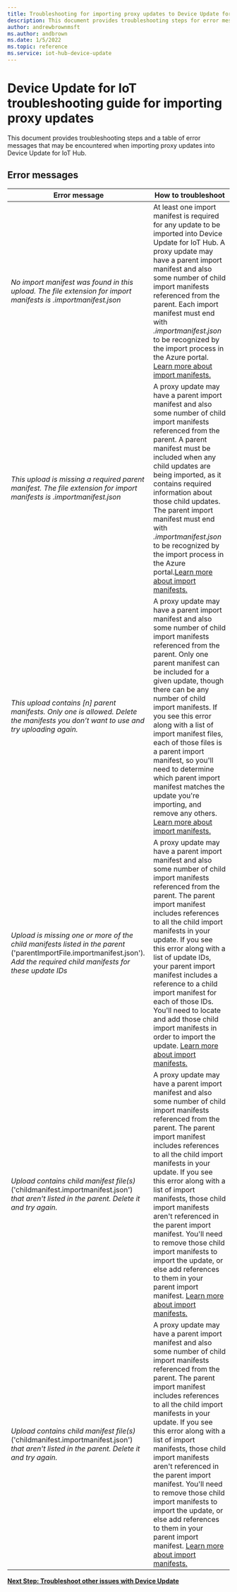 ```yaml
---
title: Troubleshooting for importing proxy updates to Device Update for IoT Hub | Microsoft Docs
description: This document provides troubleshooting steps for error messages that may occur when importing proxy update to Device Update for IoT Hub.
author: andrewbrownmsft
ms.author: andbrown
ms.date: 1/5/2022
ms.topic: reference
ms.service: iot-hub-device-update
---
```


# Device Update for IoT troubleshooting guide for importing proxy updates

This document provides troubleshooting steps and a table of error messages that may be encountered when importing proxy updates into Device Update for IoT Hub.


## Error messages

| Error message                 | How to troubleshoot                                                        |
|-------------------------------|----------------------------------------------------------------------------|
|_No import manifest was found in this upload. The file extension for import manifests is .importmanifest.json_  | At least one import manifest is required for any update to be imported into Device Update for IoT Hub. A proxy update may have a parent import manifest and also some number of child import manifests referenced from the parent. Each import manifest must end with _.importmanifest.json_ to be recognized by the import process in the Azure portal. [Learn more about import manifests.](.\import-update.md#create-a-device-update-import-manifest) |
|_This upload is missing a required parent manifest. The file extension for import manifests is .importmanifest.json_  | A proxy update may have a parent import manifest and also some number of child import manifests referenced from the parent. A parent manifest must be included when any child updates are being imported, as it contains required information about those child updates. The parent import manifest must end with _.importmanifest.json_ to be recognized by the import process in the Azure portal.[Learn more about import manifests.](.\import-update.md#create-a-device-update-import-manifest) |
|_This upload contains [n] parent manifests. Only one is allowed. Delete the manifests you don’t want to use and try uploading again._  | A proxy update may have a parent import manifest and also some number of child import manifests referenced from the parent. Only one parent manifest can be included for a given update, though there can be any number of child import manifests. If you see this error along with a list of import manifest files, each of those files is a parent import manifest, so you'll need to determine which parent import manifest matches the update you're importing, and remove any others. [Learn more about import manifests.](.\import-update.md#create-a-device-update-import-manifest) |
|_Upload is missing one or more of the child manifests listed in the parent_ ('parentImportFile.importmanifest.json')_. Add the required child manifests for these update IDs_  | A proxy update may have a parent import manifest and also some number of child import manifests referenced from the parent. The parent import manifest includes references to all the child import manifests in your update. If you see this error along with a list of update IDs, your parent import manifest includes a reference to a child import manifest for each of those IDs. You'll need to locate and add those child import manifests in order to import the update. [Learn more about import manifests.](.\import-update.md#create-a-device-update-import-manifest) |
|_Upload contains child manifest file(s)_ ('childmanifest.importmanifest.json') _that aren't listed in the parent. Delete it and try again._  | A proxy update may have a parent import manifest and also some number of child import manifests referenced from the parent. The parent import manifest includes references to all the child import manifests in your update. If you see this error along with a list of import manifests, those child import manifests aren't referenced in the parent import manifest. You'll need to remove those child import manifests to import the update, or else add references to them in your parent import manifest. [Learn more about import manifests.](.\import-update.md#create-a-device-update-import-manifest) |
|_Upload contains child manifest file(s)_ ('childmanifest.importmanifest.json') _that aren't listed in the parent. Delete it and try again._  | A proxy update may have a parent import manifest and also some number of child import manifests referenced from the parent. The parent import manifest includes references to all the child import manifests in your update. If you see this error along with a list of import manifests, those child import manifests aren't referenced in the parent import manifest. You'll need to remove those child import manifests to import the update, or else add references to them in your parent import manifest. [Learn more about import manifests.](.\import-update.md#create-a-device-update-import-manifest) |


**[Next Step: Troubleshoot other issues with Device Update](.\troubleshoot-device-update.md)**
